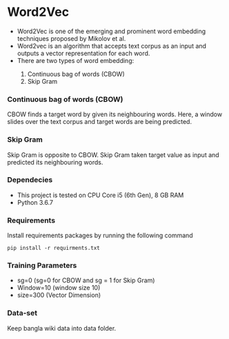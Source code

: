 <h1>Word2Vec</h1>
<ul>
  <li>Word2Vec is one of the emerging and prominent word embedding techniques proposed by Mikolov et al.</li>
  <li>Word2vec is an algorithm that accepts text corpus as an input and outputs a vector representation for each word.</li>
  <li>There are two types of word embedding: <br></li>
  <ol>
    <li> Continuous bag of words (CBOW) </li>
    <li> Skip Gram </li>
  </ol>
</ul>

<h3> Continuous bag of words (CBOW) </h3>
<p>  CBOW finds a target word by given its neighbouring words. Here, a window slides over the text corpus and target words are being predicted. </p>

<h3> Skip Gram </h3>
<p>Skip Gram is opposite to CBOW. Skip Gram taken target value as input and predicted its neighbouring words.</p>
<h3> Dependecies </h3>
<ul>
  <li>This project is tested on CPU Core i5 (6th Gen), 8 GB RAM </li>
  <li>Python  3.6.7 </li>
</ul>
 <h3> Requirements </h3>
 <p>Install requirements packages by running the following command <br> </p>
 
  ``` pip install -r requirments.txt ```

<h3> Training Parameters </h3>
<ul>
  <li>sg=0 (sg=0 for CBOW and sg = 1 for Skip Gram) </li>
  <li>Window=10 (window size 10) </li>
  <li>size=300 (Vector Dimension) </li>
</ul>
<h3> Data-set </h3>
Keep bangla wiki data into data folder.
